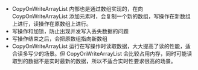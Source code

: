 * CopyOnWriteArrayList 内部也是通过数组实现的，在向 CoypOnWriteArrayList 添加元素时，会复制一个新的数组，写操作在新数组上进行，读操作在原数组上进行。
* 写操作和加锁，防止出现并发写入丢失数据的问题
* 写操作结束之后，会把原数组指向新数组
* CopyOnWriteArrayList 运行在写操作时读取数据，大大提高了读的性能，适合读多写少的场景。但 CopyOnWriteArrayList 会比较占用内存，同时可能读取到的数据不是实时最新的数据，所以不适合实时性要求很高的场景。